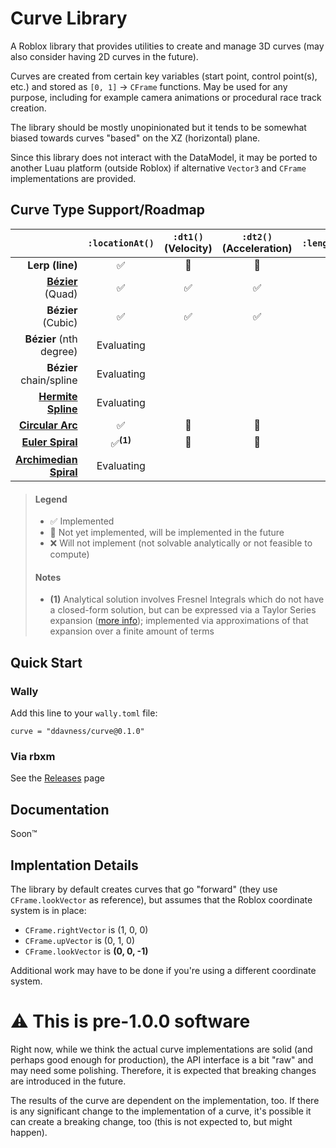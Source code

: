 # Curve Library

A Roblox library that provides utilities to create and manage 3D curves (may also consider having 2D curves in the future).

Curves are created from certain key variables (start point, control point(s), etc.) and stored as `[0, 1]` -> `CFrame` functions. May be used for any purpose, including for example camera animations or procedural race track creation.

The library should be mostly unopinionated but it tends to be somewhat biased towards curves "based" on the XZ (horizontal) plane.

Since this library does not interact with the DataModel, it may be ported to another Luau platform (outside Roblox) if alternative `Vector3` and `CFrame` implementations are provided.

## Curve Type Support/Roadmap

| | `:locationAt()` | `:dt1()` (Velocity) | `:dt2()` (Acceleration) | `:lengthAt()` |
|-:|:--------:|:--------------:|:------------------:|:-----------------:|
|**Lerp (line)**|✅|🚧|🚧|🚧|
|**[Bézier](https://en.wikipedia.org/wiki/B%C3%A9zier_curve)** (Quad)|✅|✅|✅|❌|
|**Bézier** (Cubic)|✅|✅|✅|❌|
|**Bézier** (nth degree)|Evaluating|
|**Bézier** chain/spline|Evaluating|
|**[Hermite Spline](https://en.wikipedia.org/wiki/Cubic_Hermite_spline)**|Evaluating|
|**[Circular Arc](https://en.wikipedia.org/wiki/Circular_arc)**|✅|🚧|🚧|🚧|
|**[Euler Spiral](https://en.wikipedia.org/wiki/Euler_spiral)**|✅<sup>**(1)**</sup>|🚧|🚧|🚧|
|**[Archimedian Spiral](https://en.wikipedia.org/wiki/Archimedean_spiral)**|Evaluating|

> #### Legend
> * ✅ Implemented
> * 🚧 Not yet implemented, will be implemented in the future
> * ❌ Will not implement (not solvable analytically or not feasible to compute)
> #### Notes
> * **(1)** Analytical solution involves Fresnel Integrals which do not have a closed-form solution, but can be expressed via a Taylor Series expansion ([more info](https://en.wikipedia.org/wiki/Fresnel_integral)); implemented via approximations of that expansion over a finite amount of terms

## Quick Start

### Wally

Add this line to your `wally.toml` file:

```
curve = "ddavness/curve@0.1.0"
```

### Via rbxm

See the [Releases](https://github.com/ddavness/curve/releases) page

## Documentation

Soon™️

## Implentation Details

The library by default creates curves that go "forward" (they use `CFrame.lookVector` as reference), but assumes that the Roblox coordinate system is in place:
- `CFrame.rightVector` is (1, 0, 0)
- `CFrame.upVector` is (0, 1, 0)
- `CFrame.lookVector` is **(0, 0, -1)**

Additional work may have to be done if you're using a different coordinate system.

# ⚠️ This is pre-1.0.0 software

Right now, while we think the actual curve implementations are solid (and perhaps good enough for production), the API interface is a bit "raw" and may need some polishing. Therefore, it is expected that breaking changes are introduced in the future.

The results of the curve are dependent on the implementation, too. If there is any significant change to the implementation of a curve, it's possible it can create a breaking change, too (this is not expected to, but might happen).
